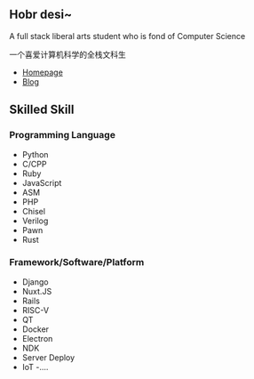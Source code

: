 ## Hobr desi~

A full stack liberal arts student who is fond of Computer Science

一个喜爱计算机科学的全栈文科生

- [Homepage](https://hobr.site)
- [Blog](https://blog.hobr.site)

## Skilled Skill

### Programming Language

- Python
- C/CPP
- Ruby
- JavaScript
- ASM
- PHP
- Chisel
- Verilog
- Pawn
- Rust

### Framework/Software/Platform

- Django
- Nuxt.JS
- Rails
- RISC-V
- QT
- Docker
- Electron
- NDK
- Server Deploy
- IoT
-....

